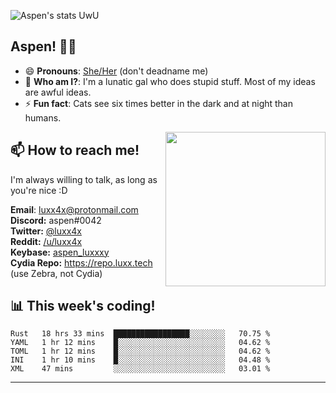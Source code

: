 ![Aspen's stats UwU](https://github-readme-stats.vercel.app/api?username=luxxxxy&show_icons=true&theme=onedark)

## Aspen! 🏳️‍⚧️

 - 😄 **Pronouns**: [She/Her](https://www.mypronouns.org/she-her) (don't deadname me)
 - 👩 **Who am I?**: I'm a lunatic gal who does stupid stuff. Most of my ideas are awful ideas.  
 - ⚡ **Fun fact**: <!--START_SECTION:catfact-->Cats see six times better in the dark and at night than humans.<!--END_SECTION:catfact-->
 
<img align="right" src="https://raw.githubusercontent.com/luxxxxy/luxxxxy/master/crab.jpg" width="256px" height="247px" />  

## 📫 How to reach me!
I'm always willing to talk, as long as you're nice :D

**Email**: luxx4x@protonmail.com  
**Discord:** aspen#0042  
**Twitter:** [@luxx4x](https://twitter.com/luxx4x)  
**Reddit:** [/u/luxx4x](https://reddit.com/user/luxx4x/)  
**Keybase:** [aspen_luxxxy](https://keybase.io/aspen_luxxxy)  
**Cydia Repo:** https://repo.luxx.tech (use Zebra, not Cydia)

## 📊 **This week's coding!**
<!--START_SECTION:waka-->
```text
Rust   18 hrs 33 mins  █████████████████░░░░░░░░   70.75 % 
YAML   1 hr 12 mins    █░░░░░░░░░░░░░░░░░░░░░░░░   04.62 % 
TOML   1 hr 12 mins    █░░░░░░░░░░░░░░░░░░░░░░░░   04.62 % 
INI    1 hr 10 mins    █░░░░░░░░░░░░░░░░░░░░░░░░   04.48 % 
XML    47 mins         ░░░░░░░░░░░░░░░░░░░░░░░░░   03.01 %
```
<!--END_SECTION:waka-->

-------
